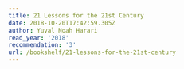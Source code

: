 ```yaml
---
title: 21 Lessons for the 21st Century
date: 2018-10-20T17:42:59.305Z
author: Yuval Noah Harari
read_year: '2018'
recommendation: '3'
url: /bookshelf/21-lessons-for-the-21st-century
---
```


